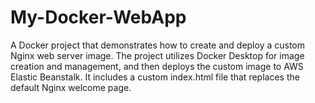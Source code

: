 # My-Docker-WebApp
A Docker project that demonstrates how to create and deploy a custom Nginx web server image. The project utilizes Docker Desktop for image creation and management, and then deploys the custom image to AWS Elastic Beanstalk. It includes a custom   index.html file that replaces the default Nginx welcome page.
